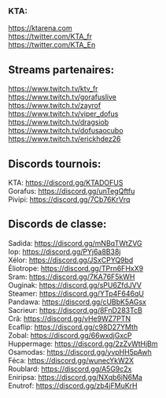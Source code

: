 ### KTA: 
https://ktarena.com  
https://twitter.com/KTA_fr  
https://twitter.com/KTA_En

## Streams partenaires:
https://www.twitch.tv/ktv_fr  
https://www.twitch.tv/gorafuslive  
https://www.twitch.tv/zayrof  
https://www.twitch.tv/viper_dofus  
https://www.twitch.tv/dragsiob  
https://www.twitch.tv/dofusaocubo  
https://www.twitch.tv/erickhdez26  
    

## Discords tournois:
KTA: https://discord.gg/KTADOFUS  
Gorafus: https://discord.gg/unTegQftfu  
Pivipi: https://discord.gg/7Cb76KrVrq  

## Discords de classe:
Sadida: https://discord.gg/mNBqTWtZVG  
Iop: https://discord.gg/PYj6a8B38j  
Xélor: https://discord.gg/JSxCPYQ9bd  
Éliotrope: https://discord.gg/TPrn6FHxX9  
Sram: https://discord.gg/7KA76F5kWH  
Ouginak: https://discord.gg/sPU6ZfdJVV  
Steamer: https://discord.gg/YTp4F646qU  
Pandawa: https://discord.gg/cUBbK5AGsx  
Sacrieur: https://discord.gg/8FnD283TcB  
Crâ: https://discord.gg/vHe9WZ7PTN  
Ecaflip: https://discord.gg/c98D27YMth  
Zobal: https://discord.gg/66wxdjGxcP  
Huppermage: https://discord.gg/2zZvWtHjBm  
Osamodas: https://discord.gg/yvpHH5pAwh  
Féca: https://discord.gg/wunecYkW2X   
Roublard: https://discord.gg/A5G9c2x  
Eniripsa: https://discord.gg/NXqb6jN6Ma   
Enutrof: https://discord.gg/zb4jFMuKrH  

<!-- ## Autre:
Shanol: https://discord.gg/V4nbaJ3Kzr  
Sapeuh: https://discord.gg/kbYPxWwSsU  
Volcasaurus (pvm): https://discord.gg/HH8BkmmVWk  
Ghost (songes): https://discord.gg/t9Q5UXP9QC   -->

